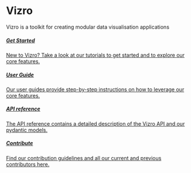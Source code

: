 # Vizro

Vizro is a toolkit for creating modular data visualisation applications

<div class="card-section-wrapper" style="display: block;">
<div class="responsive-grid">
<a class="card-wrapper" href="/vizro/pages/tutorials/first_dashboard/">
  <div class="card">
    <div class="card-content">
      <h5>Get Started</h5>
      <p>
        New to Vizro? Take a look at our tutorials to get started and to explore our core features.
      </p>
    </div>
  </div>
</a>

<a class="card-wrapper" href="/vizro/pages/user_guides/install/">
  <div class="card">
    <div class="card-content">
      <h5>User Guide</h5>
      <p>
        Our user guides provide step-by-step instructions on how to leverage our core features.
      </p>
    </div>
  </div>
</a>

<a class="card-wrapper" href="/vizro/pages/API_reference/vizro/">
  <div class="card">
    <div class="card-content">
      <h5>API reference</h5>
      <p>
        The API reference contains a detailed description of the Vizro API and our pydantic models.
      </p>
    </div>
  </div>
</a>

<a class="card-wrapper" href="/vizro/pages/development/contributing/">
  <div class="card">
    <div class="card-content">
      <h5>Contribute</h5>
      <p>
        Find our contribution guidelines and all our current and previous contributors here.
      </p>
    </div>
  </div>
</a>

</div>
</div>
